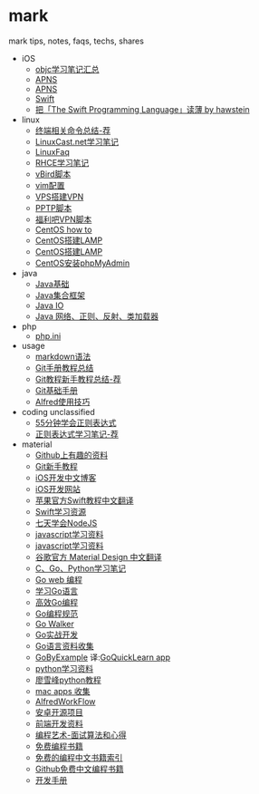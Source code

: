 # mark

mark tips, notes, faqs, techs, shares

- iOS
	- [objc学习笔记汇总](./ios/Objc.md)
	- [APNS](./ios/APNS.md)
	- [APNS](./ios/APNS-1.md)
	- [Swift](./ios/Swift.md)
	- [把「The Swift Programming Language」读薄 by hawstein](./ios/ReadSwiftThin.md)
- linux
	- [终端相关命令总结-荐](./linux/TerminalCommand.md)
	- [LinuxCast.net学习笔记](./linux/LinuxCast.net/)
	- [LinuxFaq](./linux/LinuxFaq)
	- [RHCE学习笔记](./linux/RHCE)
	- [vBird脚本](./linux/vBirdScript)
	- [vim配置](./linux/vim)
	- [VPS搭建VPN](./linux/VPS搭建VPN.md)
	- [PPTP脚本](./linux/pptpd6.sh)
	- [福利吧VPN脚本](./linux/fulibafq.sh)
	- [CentOS how to](http://www.krizna.com/centos/)
	- [CentOS搭建LAMP](./linux/InstallLampOnCentOS.md)
	- [CentOS搭建LAMP](./linux/InstallLampOnCentOS6.md)
	- [CentOS安装phpMyAdmin](./linux/InstallPhpMyAdmin.md)
- java
	- [Java基础](./java/JavaBasicSegment.md)
	- [Java集合框架](./java/JavaCollectionsFramework.md)
	- [Java IO](./java/JavaIOmd)
	- [Java 网络、正则、反射、类加载器](./java/JavaNet-RegularExpression-Reflector-ClassLoader.md)
- php
	- [php.ini](./php/php.ini)
- usage
	- [markdown语法](./usage/MarkdownSyntax.md)
	- [Git手册教程总结](./usage/GitReferenceSummary.md)
	- [Git教程新手教程总结-荐](./usage/GitTutorialSummary.md)
	- [Git基础手册](./usage/GitBasicManual.md)
	- [Alfred使用技巧](./usage/Alfred使用技巧.md)
- coding unclassified
	- [55分钟学会正则表达式](./coding/RegularExpression.md)
	- [正则表达式学习笔记-荐](./coding/RegularExpressionNote.md)
- material
	- [Github上有趣的资料](./material/FunnyStuffOnGitHub.md)
	- [Git新手教程](http://lvwzhen.github.io/Git-Tutorial/)
	- [iOS开发中文博客](./material/iOSBlogCN.md)
	- [iOS开发网站](./material/iOSDevelopmentSites.md)
	- [苹果官方Swift教程中文翻译](http://numbbbbb.gitbooks.io/-the-swift-programming-language-/)
	- [Swift学习资源](https://github.com/Lax/iOS-Swift-Demos)
	- [七天学会NodeJS](http://nqdeng.github.io/7-days-nodejs/)
	- [javascript学习资料](./material/5-javascript学习资料.md)
	- [javascript学习资料](https://github.com/flyhigher139/repo_starred/blob/master/javascript.md)
	- [谷歌官方 Material Design 中文翻译](https://github.com/1sters/material_design_zh)
	- [C、Go、Python学习笔记](https://github.com/qyuhen/book)
	- [Go web 编程](https://github.com/astaxie/build-web-application-with-golang/blob/master/ebook/preface.md)
	- [学习Go语言](https://github.com/Unknwon/the-way-to-go_ZH_CN/blob/master/eBook/directory.md)
	- [高效Go编程](http://blog.chingli.com/2014/04/effective-go/)
	- [Go编程规范](http://ilovers.sinaapp.com/doc/golang-specification.html)
	- [Go Walker](https://gowalker.org/)
	- [Go实战开发](https://github.com/astaxie/Go-in-Action/blob/master/ebook/zh/preface.md)
	- [Go语言资料收集](https://github.com/wonderfo/wonderfogo/wiki)
	- [GoByExample](https://gobyexample.com/) 译:[GoQuickLearn app](https://github.com/jemygraw/GoQuickLearn-iOS)
	- [python学习资料](https://github.com/flyhigher139/repo_starred/blob/master/python.md)
	- [廖雪峰python教程](http://www.liaoxuefeng.com/wiki/001374738125095c955c1e6d8bb493182103fac9270762a000)
	- [mac apps 收集](https://github.com/hzlzh/Best-App#ForkLift)
	- [AlfredWorkFlow](http://www.alfredworkflow.com/)
	- [安卓开源项目](https://github.com/Trinea/android-open-project)
	- [前端开发资料](https://github.com/JacksonTian/fks)
	- [编程艺术-面试算法和心得](https://github.com/julycoding/The-Art-Of-Programming-By-July/blob/master/ebook/zh/Readme.md)
	- [免费编程书籍](https://github.com/vhf/free-programming-books/blob/master/free-programming-books-zh.md)
	- [免费的编程中文书籍索引](https://github.com/justjavac/free-programming-books-zh_CN)
	- [Github免费中文编程书籍](https://github.com/vhf/free-programming-books/blob/master/free-programming-books-zh.md)
	- [开发手册](http://devdocs.io/)
